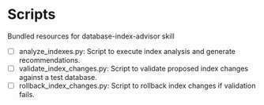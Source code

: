 # Scripts

Bundled resources for database-index-advisor skill

- [ ] analyze_indexes.py: Script to execute index analysis and generate recommendations.
- [ ] validate_index_changes.py: Script to validate proposed index changes against a test database.
- [ ] rollback_index_changes.py: Script to rollback index changes if validation fails.
